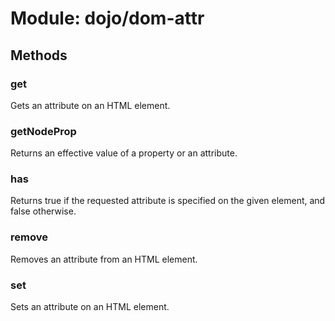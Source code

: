 # Module: dojo/dom-attr

## Methods

### get
Gets an attribute on an HTML element.

### getNodeProp
Returns an effective value of a property or an attribute.

### has
Returns true if the requested attribute is specified on the
given element, and false otherwise.

### remove
Removes an attribute from an HTML element.

### set
Sets an attribute on an HTML element.

